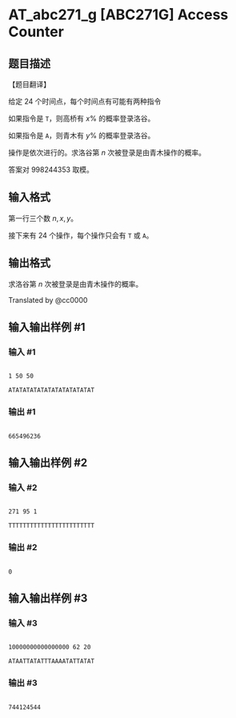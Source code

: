 # AT_abc271_g [ABC271G] Access Counter

## 题目描述

【题目翻译】

给定 $24$ 个时间点，每个时间点有可能有两种指令

如果指令是 `T`，则高桥有 $x\%$ 的概率登录洛谷。

如果指令是 `A`，则青木有 $y\%$ 的概率登录洛谷。

操作是依次进行的。求洛谷第 $n$ 次被登录是由青木操作的概率。

答案对 $998244353$ 取模。

## 输入格式

第一行三个数 $n,x,y$。

接下来有 24 个操作，每个操作只会有 `T` 或 `A`。

## 输出格式

求洛谷第 $n$ 次被登录是由青木操作的概率。

Translated by @cc0000

## 输入输出样例 #1

### 输入 #1

```
1 50 50
ATATATATATATATATATATATAT
```

### 输出 #1

```
665496236
```

## 输入输出样例 #2

### 输入 #2

```
271 95 1
TTTTTTTTTTTTTTTTTTTTTTTT
```

### 输出 #2

```
0
```

## 输入输出样例 #3

### 输入 #3

```
10000000000000000 62 20
ATAATTATATTTAAAATATTATAT
```

### 输出 #3

```
744124544
```